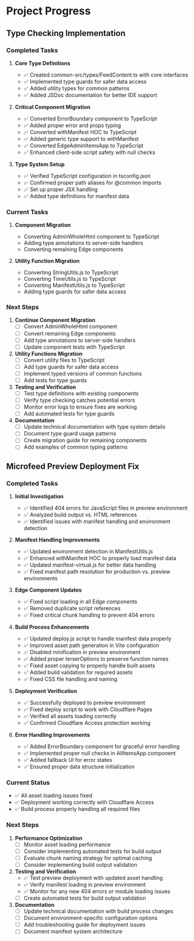 # Project Progress

## Type Checking Implementation

### Completed Tasks

1. **Core Type Definitions**
   - ✅ Created common-src/types/FeedContent.ts with core interfaces
   - ✅ Implemented type guards for safer data access
   - ✅ Added utility types for common patterns
   - ✅ Added JSDoc documentation for better IDE support

2. **Critical Component Migration**
   - ✅ Converted ErrorBoundary component to TypeScript
   - ✅ Added proper error and props typing
   - ✅ Converted withManifest HOC to TypeScript
   - ✅ Added generic type support to withManifest
   - ✅ Converted EdgeAdminItemsApp to TypeScript
   - ✅ Enhanced client-side script safety with null checks

3. **Type System Setup**
   - ✅ Verified TypeScript configuration in tsconfig.json
   - ✅ Confirmed proper path aliases for @common imports
   - ✅ Set up proper JSX handling
   - ✅ Added type definitions for manifest data

### Current Tasks

1. **Component Migration**
   - Converting AdminWholeHtml component to TypeScript
   - Adding type annotations to server-side handlers
   - Converting remaining Edge components

2. **Utility Function Migration**
   - Converting StringUtils.js to TypeScript
   - Converting TimeUtils.js to TypeScript
   - Converting ManifestUtils.js to TypeScript
   - Adding type guards for safer data access

### Next Steps

1. **Continue Component Migration**
   - [ ] Convert AdminWholeHtml component
   - [ ] Convert remaining Edge components
   - [ ] Add type annotations to server-side handlers
   - [ ] Update component tests with TypeScript

2. **Utility Functions Migration**
   - [ ] Convert utility files to TypeScript
   - [ ] Add type guards for safer data access
   - [ ] Implement typed versions of common functions
   - [ ] Add tests for type guards

3. **Testing and Verification**
   - [ ] Test type definitions with existing components
   - [ ] Verify type checking catches potential errors
   - [ ] Monitor error logs to ensure fixes are working
   - [ ] Add automated tests for type guards

4. **Documentation**
   - [ ] Update technical documentation with type system details
   - [ ] Document type guard usage patterns
   - [ ] Create migration guide for remaining components
   - [ ] Add examples of common typing patterns

## Microfeed Preview Deployment Fix

### Completed Tasks

1. **Initial Investigation**
   - ✅ Identified 404 errors for JavaScript files in preview environment
   - ✅ Analyzed build output vs. HTML references
   - ✅ Identified issues with manifest handling and environment detection

2. **Manifest Handling Improvements**
   - ✅ Updated environment detection in ManifestUtils.js
   - ✅ Enhanced withManifest HOC to properly load manifest data
   - ✅ Updated manifest-virtual.js for better data handling
   - ✅ Fixed manifest path resolution for production vs. preview environments

3. **Edge Component Updates**
   - ✅ Fixed script loading in all Edge components
   - ✅ Removed duplicate script references
   - ✅ Fixed critical chunk handling to prevent 404 errors

4. **Build Process Enhancements**
   - ✅ Updated deploy.js script to handle manifest data properly
   - ✅ Improved asset path generation in Vite configuration
   - ✅ Disabled minification in preview environment
   - ✅ Added proper terserOptions to preserve function names
   - ✅ Fixed asset copying to properly handle built assets
   - ✅ Added build validation for required assets
   - ✅ Fixed CSS file handling and naming

5. **Deployment Verification**
   - ✅ Successfully deployed to preview environment
   - ✅ Fixed deploy script to work with Cloudflare Pages
   - ✅ Verified all assets loading correctly
   - ✅ Confirmed Cloudflare Access protection working

6. **Error Handling Improvements**
   - ✅ Added ErrorBoundary component for graceful error handling
   - ✅ Implemented proper null checks in AllItemsApp component
   - ✅ Added fallback UI for error states
   - ✅ Ensured proper data structure initialization

### Current Status
- ✅ All asset loading issues fixed
- ✅ Deployment working correctly with Cloudflare Access
- ✅ Build process properly handling all required files

### Next Steps

1. **Performance Optimization**
   - [ ] Monitor asset loading performance
   - [ ] Consider implementing automated tests for build output
   - [ ] Evaluate chunk naming strategy for optimal caching
   - [ ] Consider implementing build output validation

2. **Testing and Verification**
   - ✅ Test preview deployment with updated asset handling
   - ✅ Verify manifest loading in preview environment
   - ✅ Monitor for any new 404 errors or module loading issues
   - [ ] Create automated tests for build output validation

3. **Documentation**
   - [ ] Update technical documentation with build process changes
   - [ ] Document environment-specific configuration options
   - [ ] Add troubleshooting guide for deployment issues
   - [ ] Document manifest system architecture

